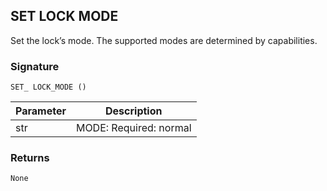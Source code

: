 ## SET LOCK MODE

Set the lock’s mode. The supported modes are determined by capabilities.


### Signature

`SET_ LOCK_MODE ()`


| Parameter | Description |
| --- | --- |
| str | MODE: Required: normal|vacation|privacy. |



### Returns

`None`
